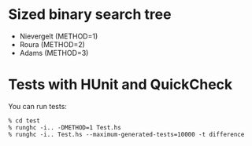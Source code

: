 # Sized binary search tree

- Nievergelt (METHOD=1)
- Roura (METHOD=2)
- Adams (METHOD=3)

# Tests with HUnit and QuickCheck

You can run tests:

	% cd test
	% runghc -i.. -DMETHOD=1 Test.hs
	% runghc -i.. Test.hs --maximum-generated-tests=10000 -t difference
